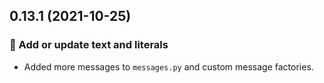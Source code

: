 ## 0.13.1 (2021-10-25)

### :speech_balloon: Add or update text and literals

* Added more messages to `messages.py` and custom message factories.
